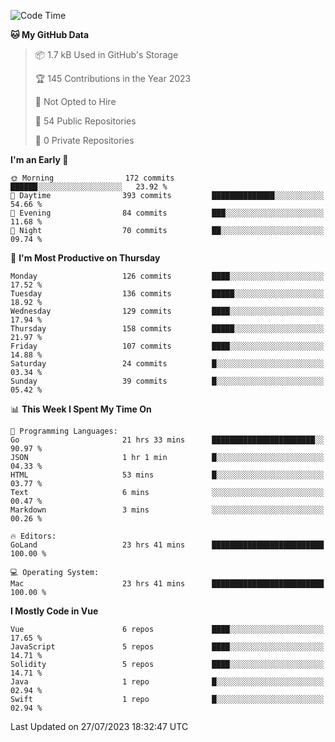 <!--START_SECTION:waka-->
![Code Time](http://img.shields.io/badge/Code%20Time-765%20hrs%2031%20mins-blue)

**🐱 My GitHub Data** 

> 📦 1.7 kB Used in GitHub's Storage 
 > 
> 🏆 145 Contributions in the Year 2023
 > 
> 🚫 Not Opted to Hire
 > 
> 📜 54 Public Repositories 
 > 
> 🔑 0 Private Repositories 
 > 
**I'm an Early 🐤** 

```text
🌞 Morning                172 commits         ██████░░░░░░░░░░░░░░░░░░░   23.92 % 
🌆 Daytime                393 commits         ██████████████░░░░░░░░░░░   54.66 % 
🌃 Evening                84 commits          ███░░░░░░░░░░░░░░░░░░░░░░   11.68 % 
🌙 Night                  70 commits          ██░░░░░░░░░░░░░░░░░░░░░░░   09.74 % 
```
📅 **I'm Most Productive on Thursday** 

```text
Monday                   126 commits         ████░░░░░░░░░░░░░░░░░░░░░   17.52 % 
Tuesday                  136 commits         █████░░░░░░░░░░░░░░░░░░░░   18.92 % 
Wednesday                129 commits         ████░░░░░░░░░░░░░░░░░░░░░   17.94 % 
Thursday                 158 commits         █████░░░░░░░░░░░░░░░░░░░░   21.97 % 
Friday                   107 commits         ████░░░░░░░░░░░░░░░░░░░░░   14.88 % 
Saturday                 24 commits          █░░░░░░░░░░░░░░░░░░░░░░░░   03.34 % 
Sunday                   39 commits          █░░░░░░░░░░░░░░░░░░░░░░░░   05.42 % 
```


📊 **This Week I Spent My Time On** 

```text
💬 Programming Languages: 
Go                       21 hrs 33 mins      ███████████████████████░░   90.97 % 
JSON                     1 hr 1 min          █░░░░░░░░░░░░░░░░░░░░░░░░   04.33 % 
HTML                     53 mins             █░░░░░░░░░░░░░░░░░░░░░░░░   03.77 % 
Text                     6 mins              ░░░░░░░░░░░░░░░░░░░░░░░░░   00.47 % 
Markdown                 3 mins              ░░░░░░░░░░░░░░░░░░░░░░░░░   00.26 % 

🔥 Editors: 
GoLand                   23 hrs 41 mins      █████████████████████████   100.00 % 

💻 Operating System: 
Mac                      23 hrs 41 mins      █████████████████████████   100.00 % 
```

**I Mostly Code in Vue** 

```text
Vue                      6 repos             ████░░░░░░░░░░░░░░░░░░░░░   17.65 % 
JavaScript               5 repos             ████░░░░░░░░░░░░░░░░░░░░░   14.71 % 
Solidity                 5 repos             ████░░░░░░░░░░░░░░░░░░░░░   14.71 % 
Java                     1 repo              █░░░░░░░░░░░░░░░░░░░░░░░░   02.94 % 
Swift                    1 repo              █░░░░░░░░░░░░░░░░░░░░░░░░   02.94 % 
```




 Last Updated on 27/07/2023 18:32:47 UTC
<!--END_SECTION:waka-->
